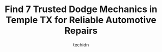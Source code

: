 ---
layout: ampstory
image: https://images.unsplash.com/photo-1639928845361-30872daf785b?ixlib=rb-4.0.3&ixid=MnwxMjA3fDB8MHxwaG90by1wYWdlfHx8fGVufDB8fHx8&auto=format&fit=crop&w=640&h=853&q=80
author: techidn
featured: false
description: Searching for the finest Dodge Mechanic in Temple TX, USA? Look no further than the 7 best Dodge Mechanic in the area, where youll find a team of highly qualified professionals ready to han
title: Find 7 Trusted Dodge Mechanics in Temple TX for Reliable Automotive Repairs
cover:
   title: Find 7 Trusted Dodge Mechanics in Temple TX for Reliable Automotive Repairs
   subtitle: Rickpate
   background: https://images.unsplash.com/photo-1639928845361-30872daf785b?ixlib=rb-4.0.3&ixid=MnwxMjA3fDB8MHxwaG90by1wYWdlfHx8fGVufDB8fHx8&auto=format&fit=crop&w=640&h=853&q=80

pages: 
 - layout: thirds
   top: <h1>#1 Christian Brothers Automotive Temple</h1>
   bottom: "<p>Excellent all around. These folks diagnosed and fixed an issue with my intake/turbo that had been a problem for months and that two other shops couldnt fix. Christian </p>"
   background: https://www.knot35.com/toplist/wp-content/uploads/2023/06/best-dodge-mechanic-1-in-temple-tx-1685832819.jpeg
   backgroundblur: true
 - layout: thirds
   top: <h1>#2 Meineke Car Care Center</h1>
   bottom: "<p>2204 SW H K Dodgen Loop, Temple, TX 76504, United States</p>"
   background: https://www.knot35.com/toplist/wp-content/uploads/2023/06/best-dodge-mechanic-2-in-temple-tx-1685832820.jpeg
   cta:
      link: https://www.knot35.com/toplist/find-7-trusted-dodge-mechanics-in-temple-tx-for-reliable-automotive-repairs/
      text: Find 7 Trusted Dodge Mechanics in Temple TX for Reliable Automotive Repairs
 - layout: thirds
   top: <h1>#3 Firestone Complete Auto Care</h1>
   bottom: "<p>3450 S General Bruce Dr, Temple, TX 76504, United States</p>"
   background: https://www.knot35.com/toplist/wp-content/uploads/2023/06/best-dodge-mechanic-3-in-temple-tx-1685832820.jpeg
   cta:
      link: https://www.knot35.com/toplist/find-7-trusted-dodge-mechanics-in-temple-tx-for-reliable-automotive-repairs/
      text: Find 7 Trusted Dodge Mechanics in Temple TX for Reliable Automotive Repairs
 - layout: thirds
   top: <h1>#4 Quick Wrench Automotive</h1>
   bottom: "<p>1402 N 3rd St, Temple, TX 76501, United States</p>"
   background: https://images.unsplash.com/photo-1614648718611-0635f29016cb?ixlib=rb-4.0.3&ixid=MnwxMjA3fDB8MHxwaG90by1wYWdlfHx8fGVufDB8fHx8&auto=format&fit=crop&w=640&h=853&q=80
   cta:
      link: https://www.knot35.com/toplist/find-7-trusted-dodge-mechanics-in-temple-tx-for-reliable-automotive-repairs/
      text: Find 7 Trusted Dodge Mechanics in Temple TX for Reliable Automotive Repairs
 - layout: thirds
   top: <h1>#5 Cornerstone Automotive - Temple</h1>
   bottom: "<p>9311 Adams Ln, Temple, TX 76502, United States</p>"
   background: https://images.unsplash.com/photo-1509114397022-ed747cca3f65?ixlib=rb-4.0.3&ixid=MnwxMjA3fDB8MHxwaG90by1wYWdlfHx8fGVufDB8fHx8&auto=format&fit=crop&w=640&h=853&q=80
   cta:
      link: https://www.knot35.com/toplist/find-7-trusted-dodge-mechanics-in-temple-tx-for-reliable-automotive-repairs/
      text: Find 7 Trusted Dodge Mechanics in Temple TX for Reliable Automotive Repairs
 - layout: thirds
   top: <h1>#6 HIX AUTO & TIRE</h1>
   bottom: "<p>2912 W Avenue K, Temple, TX 76504, United States</p>"
   background: https://images.unsplash.com/photo-1515405295579-ba7b45403062?ixlib=rb-4.0.3&ixid=MnwxMjA3fDB8MHxwaG90by1wYWdlfHx8fGVufDB8fHx8&auto=format&fit=crop&w=640&h=853&q=80
   cta:
      link: https://www.knot35.com/toplist/find-7-trusted-dodge-mechanics-in-temple-tx-for-reliable-automotive-repairs/
      text: Find 7 Trusted Dodge Mechanics in Temple TX for Reliable Automotive Repairs
 - layout: thirds
   top: <h1>#7 Adrians Garage</h1>
   bottom: "<p>5225 S 31st St, Temple, TX 76502, United States</p>"
   background: https://images.unsplash.com/photo-1541356665065-22676f35dd40?ixlib=rb-4.0.3&ixid=MnwxMjA3fDB8MHxwaG90by1wYWdlfHx8fGVufDB8fHx8&auto=format&fit=crop&w=640&h=853&q=80
   cta:
      link: https://www.knot35.com/toplist/find-7-trusted-dodge-mechanics-in-temple-tx-for-reliable-automotive-repairs/
      text: Find 7 Trusted Dodge Mechanics in Temple TX for Reliable Automotive Repairs
 - layout: thirds
   middle: Continue reading...
   background: https://images.unsplash.com/photo-1524169358666-79f22534bc6e?ixlib=rb-4.0.3&ixid=MnwxMjA3fDB8MHxwaG90by1wYWdlfHx8fGVufDB8fHx8&auto=format&fit=crop&w=640&h=853&q=80
   cta:
      link: https://www.knot35.com/toplist/find-7-trusted-dodge-mechanics-in-temple-tx-for-reliable-automotive-repairs/
      text: Find 7 Trusted Dodge Mechanics in Temple TX for Reliable Automotive Repairs
      
---